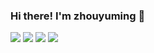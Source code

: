 ### Hi there! I'm zhouyuming 👋
[![ ](https://cfrating.ihcr.top/?user=zhouyuming&style=flat-square)](https://codeforces.com/profile/zhouyuming)
![](https://github-readme-stats.vercel.app/api?username=zhouyuming&show_icons=true&theme=dark)
![](https://github-readme-stats.vercel.app/api/top-langs/?username=zhouyuming&theme=radical&layout=compact&hide=glsl,python)
![](https://visitor-badge.glitch.me/badge?page_id=zhouyuming.readme)
<!--
**zhouyuming/zhouyuming** is a ✨ _special_ ✨ repository because its `README.md` (this file) appears on your GitHub profile.

Here are some ideas to get you started:

- 🔭 I’m currently working on ...
- 🌱 I’m currently learning ...
- 👯 I’m looking to collaborate on ...
- 🤔 I’m looking for help with ...
- 💬 Ask me about ...
- 📫 How to reach me: ...
- 😄 Pronouns: ...
- ⚡ Fun fact: ...
-->
